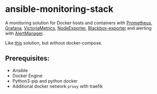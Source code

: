 ansible-monitoring-stack
========

A monitoring solution for Docker hosts and containers with [Prometheus](https://prometheus.io/), [Grafana](http://grafana.org/), [VictoriaMetrics](https://hub.docker.com/r/victoriametrics/victoria-metrics),
[NodeExporter](https://github.com/prometheus/node_exporter), [Blackbox-exporter](https://hub.docker.com/r/prom/blackbox-exporter) and alerting with [AlertManager](https://github.com/prometheus/alertmanager).

Like [this](https://github.com/A-styler/docker-compose-monitoring-stack/edit/master/README.md) solution, but without docker-compose.

## Prerequisites:

* Ansible
* Docker Engine
* Python3-pip and python docker
* Additional docker network ```proxy``` with traefik
